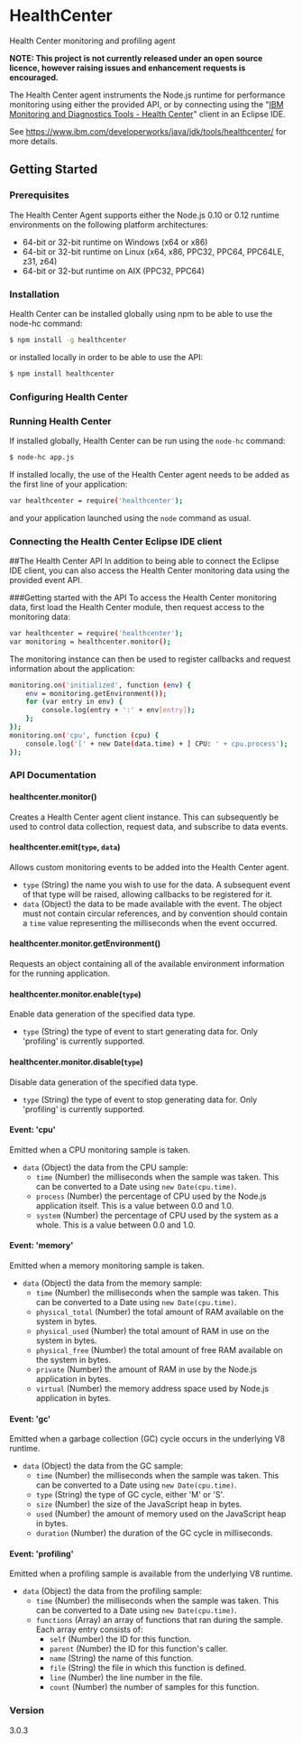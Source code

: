 # HealthCenter
Health Center monitoring and profiling agent

**NOTE: This project is not currently released under an open source licence, however raising issues and enhancement requests is encouraged.**

The Health Center agent instruments the Node.js runtime for performance monitoring using either the provided API, or by connecting using the "[IBM Monitoring and Diagnostics Tools - Health Center][1]" client in an Eclipse IDE.

See https://www.ibm.com/developerworks/java/jdk/tools/healthcenter/ for more details.

## Getting Started
### Prerequisites
The Health Center Agent supports either the Node.js 0.10 or 0.12 runtime environments on the following platform architectures:

* 64-bit or 32-bit runtime on Windows (x64 or x86)
* 64-bit or 32-bit runtime on Linux (x64, x86, PPC32, PPC64, PPC64LE, z31, z64)
* 64-bit or 32-but runtime on AIX (PPC32, PPC64)

### Installation
Health Center can be installed globally using npm to be able to use the node-hc command:
```sh
$ npm install -g healthcenter
```
or installed locally in order to be able to use the API:
```sh
$ npm install healthcenter
```
### Configuring Health Center


### Running Health Center
If installed globally, Health Center can be run using the `node-hc` command:
```sh
$ node-hc app.js
```
If installed locally, the use of the Health Center agent needs to be added as the first line of your application:
```sh
var healthcenter = require('healthcenter');
```
and your application launched using the `node` command as usual.
### Connecting the Health Center Eclipse IDE client

##The Health Center API
In addition to being able to connect the Eclipse IDE client, you can also access the Health Center monitoring data using the provided event API.

###Getting started with the API
To access the Health Center monitoring data, first load the Health Center module, then request access to the monitoring data:
```sh
var healthcenter = require('healthcenter');
var monitoring = healthcenter.monitor();
```
The monitoring instance can then be used to register callbacks and request information about the application:
```sh
monitoring.on('initialized', function (env) {
	env = monitoring.getEnvironment());
    for (var entry in env) {
		console.log(entry + ':' + env[entry]);
	};
});
monitoring.on('cpu', function (cpu) {
	console.log('[' + new Date(data.time) + ] CPU: ' + cpu.process');
});
```

### API Documentation

#### healthcenter.monitor()
Creates a Health Center agent client instance. This can subsequently be used to control data collection, request data, and subscribe to data events.

#### healthcenter.emit(`type`, `data`)
Allows custom monitoring events to be added into the Health Center agent.
* `type` (String) the name you wish to use for the data. A subsequent event of that type will be raised, allowing callbacks to be registered for it.
* `data` (Object) the data to be made available with the event. The object must not contain circular references, and by convention should contain a `time` value representing the milliseconds when the event occurred.

#### healthcenter.monitor.getEnvironment()
Requests an object containing all of the available environment information for the running application.

#### healthcenter.monitor.enable(`type`)
Enable data generation of the specified data type.
* `type` (String) the type of event to start generating data for. Only 'profiling' is currently supported.

#### healthcenter.monitor.disable(`type`)
Disable data generation of the specified data type.
* `type` (String) the type of event to stop generating data for. Only 'profiling' is currently supported.

#### Event: 'cpu'
Emitted when a CPU monitoring sample is taken.
* `data` (Object) the data from the CPU sample:
    * `time` (Number) the milliseconds when the sample was taken. This can be converted to a Date using `new Date(cpu.time)`.
    * `process` (Number) the percentage of CPU used by the Node.js application itself. This is a value between 0.0 and 1.0.
    * `system` (Number) the percentage of CPU used by the system as a whole. This is a value between 0.0 and 1.0.

#### Event: 'memory'
Emitted when a memory monitoring sample is taken.
* `data` (Object) the data from the memory sample:
    * `time` (Number) the milliseconds when the sample was taken. This can be converted to a Date using `new Date(cpu.time)`.
    * `physical_total` (Number) the total amount of RAM available on the system in bytes.
    * `physical_used` (Number) the total amount of RAM in use on the system in bytes.
    * `physical_free` (Number) the total amount of free RAM available on the system in bytes.
    * `private` (Number) the amount of RAM in use by the Node.js application in bytes.
    * `virtual` (Number) the memory address space used by Node.js application in bytes.

#### Event: 'gc'
Emitted when a garbage collection (GC) cycle occurs in the underlying V8 runtime.
* `data` (Object) the data from the GC sample:
    * `time` (Number) the milliseconds when the sample was taken. This can be converted to a Date using `new Date(cpu.time)`.
    * `type` (String) the type of GC cycle, either 'M' or 'S'.
    * `size` (Number) the size of the JavaScript heap in bytes.
    * `used` (Number) the amount of memory used on the JavaScript heap in bytes.
    * `duration` (Number) the duration of the GC cycle in milliseconds.

#### Event: 'profiling'
Emitted when a profiling sample is available from the underlying V8 runtime.
* `data` (Object) the data from the profiling sample:
    * `time` (Number) the milliseconds when the sample was taken. This can be converted to a Date using `new Date(cpu.time)`.
    * `functions` (Array) an array of functions that ran during the sample. Each array entry consists of:
        * `self` (Number) the ID for this function.
        * `parent` (Number) the ID for this function's caller.
        * `name` (String) the name of this function.
        * `file` (String) the file in which this function is defined.
        * `line` (Number) the line number in the file.
        * `count` (Number) the number of samples for this function.

### Version
3.0.3

[1]:https://marketplace.eclipse.org/content/ibm-monitoring-and-diagnostic-tools-health-center